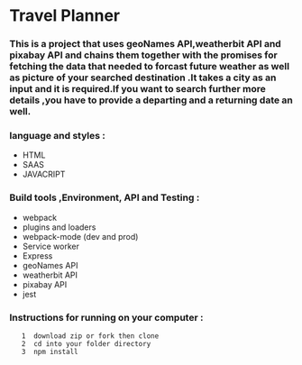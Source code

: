 # Travel Planner

### This is a project that uses geoNames API,weatherbit API and pixabay API and chains them together with the promises for fetching the data that needed  to forcast future weather as well as picture of your searched destination .It takes a city as an input and it is required.If you want to search further more details ,you have to provide a departing and a returning date an well.

### language and styles  :
  * HTML
  * SAAS
  * JAVACRIPT

### Build tools ,Environment, API and Testing :

* webpack
* plugins and loaders
* webpack-mode (dev and prod)
* Service worker
* Express
* geoNames API
* weatherbit API
* pixabay API
* jest

 ### Instructions for running on your computer :
```
   1  download zip or fork then clone
   2  cd into your folder directory
   3  npm install 
   

```
